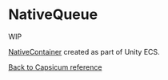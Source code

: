 # NativeQueue

WIP

[NativeContainer](https://docs.unity3d.com/Manual/JobSystemNativeContainer.html) created as part of Unity ECS.

[Back to Capsicum reference](index.md)